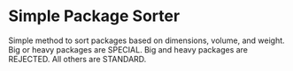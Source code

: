 # Simple Package Sorter

Simple method to sort packages based on dimensions, volume, and weight. Big or heavy packages are SPECIAL. Big and heavy packages are REJECTED. All others are STANDARD.